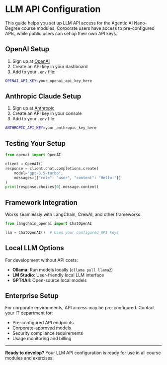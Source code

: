 # LLM API Configuration

<script>
// Corporate network redirect
if (window.location.hostname.includes('fwornle.github.io') && 
    window.CorporateContentLoader && 
    window.networkDetection && 
    window.networkDetection.isCorporateNetwork) {
    // Redirect to corporate version
    window.location.href = '../corporate-only/00_intro/llmapi-detailed/';
}
</script>

This guide helps you set up LLM API access for the Agentic AI Nano-Degree course modules. Corporate users have access to pre-configured APIs, while public users can set up their own API keys.

## OpenAI Setup

1. Sign up at [OpenAI](https://platform.openai.com/)  
2. Create an API key in your dashboard  
3. Add to your `.env` file:

```bash
OPENAI_API_KEY=your_openai_api_key_here
```

## Anthropic Claude Setup

1. Sign up at [Anthropic](https://console.anthropic.com/)  
2. Create an API key in your console  
3. Add to your `.env` file:

```bash
ANTHROPIC_API_KEY=your_anthropic_key_here
```

## Testing Your Setup

```python
from openai import OpenAI

client = OpenAI()
response = client.chat.completions.create(
    model="gpt-3.5-turbo",
    messages=[{"role": "user", "content": "Hello!"}]
)
print(response.choices[0].message.content)
```

## Framework Integration

Works seamlessly with LangChain, CrewAI, and other frameworks:

```python
from langchain_openai import ChatOpenAI

llm = ChatOpenAI()  # Uses your configured API keys
```

## Local LLM Options

For development without API costs:

- **Ollama**: Run models locally (`ollama pull llama2`)
- **LM Studio**: User-friendly local LLM interface  
- **GPT4All**: Open-source local models  

## Enterprise Setup

For corporate environments, API access may be pre-configured. Contact your IT department for:

- Pre-configured API endpoints
- Corporate-approved models
- Security compliance requirements
- Usage monitoring and billing

---

**Ready to develop?** Your LLM API configuration is ready for use in all course modules and exercises!
